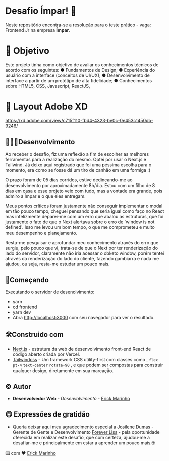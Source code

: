 # Desafio Ímpar! :rocket:
Neste repositório encontra-se a resolução para o teste prático - vaga: Frontend Jr na empresa **Ímpar**.

# 🎯 Objetivo
Este projeto tinha como objetivo de avaliar os conhecimentos técnicos de acordo com os seguintes:
● Fundamentos de Design;
● Experiência do usuário com a interface (conceitos de UI/UX);
● Desenvolvimento de interface a partir de um protótipo de alta fidelidade;
● Conhecimentos sobre HTML5, CSS, Javascript, ReactJS, 

# 🎨 Layout Adobe XD
https://xd.adobe.com/view/c715f110-fbd4-4323-be0c-0e453c1450db-9246/

## 👨🏾‍💻Desenvolvimento

Ao receber o desafio, fiz uma reflexão a fim de escolher as melhores ferramentas para a realização do mesmo. Optei por usar o Next.js e Tailwind. Já deixo aqui registrado que foi uma péssima escolha para o momento, era como se fosse dá um tiro de canhão em uma formiga :(

O prazo foram de 05 dias corridos, estive dedincando-me ao desenvolvimento por aproximadamente 8h/dia. Estou com um filho de 8 dias em casa e esse projeto veio com tudo, mas a vontade era grande, pois admiro a Ímpar e o que eles entregam.

Meus pontos críticos foram justamente não conseguir implementar o modal em tão pouco tempo, cheguei pensando que seria igual como faço no React mas infelizmente deparei-me com um erro que abalou as estruturas, que foi justamente o fato de que o Next alertava sobre o erro de 'window is not defined'. Isso me levou um bom tempo, o que me comprometeu e muito meu desempenho e planejamento.

Resta-me pesquisar e aprofundar meu conhecimento através do erro que surgiu, pelo pouco que vi, trata-se de que o Next por ter renderização do lado do servidor, claramente não iria acessar o obketo window, porém tentei através da renderização do lado do cliente, fazendo gambiarra e nada me ajudou, ou seja, resta-me estudar um pouco mais.


## 🛫Começando
Executando o servidor de desenolvimento:
- yarn
- cd frontend
- yarn dev
- Abra [http://localhost:3000](http://localhost:3000/) com seu navegador para ver o resultado.

## 🛠️Construido com
-   [Next.js](https://nextjs.org/)  - estrutura da web de desenvolvimento front-end React de código aberto criada por Vercel.
-   [Tailwindcss](https://tailwindcss.com/)  - Um framework CSS utility-first com classes como , `flex`  `pt-4`  `text-center`  `rotate-90` , e que podem ser compostas para construir qualquer design, diretamente em sua marcação. 

## ©️ Autor

-   **Desenvolvedor Web**  -  _Desenvolvimento_  -  [Erick Marinho](https://www.linkedin.com/in/erick-marinho/)

## 😊  Expressões de gratidão

-   Queria deixar aqui meu agradecimento especial a  [Josilene Dumas](https://www.linkedin.com/in/josilene-dumas-a0a0b433/) - Gerente de Gente e Desenvolvimento  [Forever Liss](https://www.linkedin.com/company/forever-liss/)  - pela oportunidade oferecida em realizar este desafio, que com certeza, ajudou-me a desafiar-me e principalmente em estar a aprender um pouco mais.🤓


⌨️ com ❤️  [Erick Marinho](https://github.com/Erick-Marinho)
